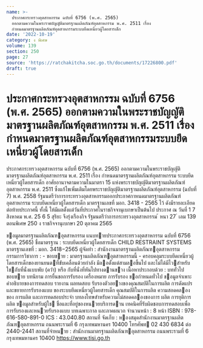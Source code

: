 ```yaml
---
name: >-
  ประกาศกระทรวงอุตสาหกรรม ฉบับที่ 6756 (พ.ศ. 2565)
  ออกตามความในพระราชบัญญัติมาตรฐานผลิตภัณฑ์อุตสาหกรรม พ.ศ. 2511 เรื่อง
  กำหนดมาตรฐานผลิตภัณฑ์อุตสาหกรรมระบบยึดเหนี่ยวผู้โดยสารเด็ก
date: '2022-10-19'
category: ง พิเศษ
volume: 139
section: 250
page: 27
source: 'https://ratchakitcha.soc.go.th/documents/17226800.pdf'
draft: true
---
```


# ประกาศกระทรวงอุตสาหกรรม ฉบับที่ 6756 (พ.ศ. 2565) ออกตามความในพระราชบัญญัติมาตรฐานผลิตภัณฑ์อุตสาหกรรม พ.ศ. 2511 เรื่อง กำหนดมาตรฐานผลิตภัณฑ์อุตสาหกรรมระบบยึดเหนี่ยวผู้โดยสารเด็ก

ประกาศกระทรวงอุตสาหกรรม ฉบับที่ 6756 (พ.ศ. 2565) ออกตามความในพระราชบัญญัติมาตรฐานผลิตภัณฑ์อุตสาหกรรม พ.ศ. 2511 เรื่อง กำหนดมาตรฐานผลิตภัณฑ์อุตสาหกรรม ระบบยึดเหนี่ยวผู้โดยสารเด็ก อาศัยอานาจตามความในมาตรา 15 แห่งพระราชบัญญัติมาตรฐานผลิตภัณฑ์อุตสาหกรรม พ.ศ. 2511 ซึ่งแก้ไขเพิ่มเติมโดยพระราชบัญญัติมาตรฐานผลิตภัณฑ์อุตสาหกรรม (ฉบับที่ 7) พ.ศ. 2558 รัฐมนตรีว่าการกระทรวงอุตสาหกรรมออกประกาศกาหนดมาตรฐานผลิตภัณฑ์อุตสาหกรรม ระบบยึดเหนี่ยวผู้โดยสารเด็ก มาตรฐานเลขที่ มอก. 3418 - 2565 ไว้ ดังมีรายละเอียด ต่อท้ายประกาศนี้ ทั้งนี้ ให้มีผลตั้งแต่วันที่ประกาศในราชกิจจานุเบกษาเป็นต้นไป ประกาศ ณ วันที่ 1 7 สิงหาคม พ.ศ. 25 6 5 สุริยะ จึงรุ่งเรืองกิจ รัฐมนตรีว่าการกระทรวงอุตสาหกรรม ้ หนา 27 ่ เลม 139 ตอนพิเศษ 250 ง ราชกิจจานุเบกษา 20 ตุลาคม 2565

ขอมูลมาตรฐานผลิตภัณฑอุตสาหกรรม แนบทายประกาศกระทรวงอุตสาหกรรม ฉบับที่ 6756 (พ.ศ. 2565) ชื่อมาตรฐาน : ระบบยึดเหนี่ยวผู้โดยสารเด็ก CHILD RESTRAINT SYSTEMS มาตรฐานเลขที่ : มอก. 3418−2565 ผู้จัดทํา : สํานักงานมาตรฐานผลิตภัณฑอุตสาหกรรม กรรมการวิชาการ : - ขอบขาย : มาตรฐานผลิตภัณฑอุตสาหกรรมนี้ - ครอบคลุมระบบยึดเหนี่ยวผู้โดยสารเด็กของยานยนตที่ขับเคลื่อนด้วยกําลัง มีลอตั้งแต่สามลอขึ้นไป และไม่ได้มีไวสําหรับใชกับที่นั่งแบบพับ (คว่ํา) หรือ กับที่นั่งที่หันไปทางดานขาง เนื้อหาประกอบด้วย : บททั่วไป ขอบขาย บทนิยาม การยื่นขอการรับรอง เครื่องหมาย การรับรอง ขอกําหนดทั่วไป ขอมูลจําเพาะ คําอธิบายของการทดสอบ รายงาน ผลทดสอบ รับรองตัวอยางของคุณสมบัติในการผลิต การดัดแปรและขยายการรับรองแบบ ของระบบยึดเหนี่ยวผู้โดยสารเด็ก คุณสมบัติในการผลิต ความสอดคลองของ การผลิต และการทดสอบประจํา บทลงโทษสําหรับความไม่สอดคลองของการ ผลิต การยุติการผลิต ขอมูลสําหรับผู้ใช ชื่อและที่อยู่ของหนวยบริการดาน เทคนิคที่รับผิดชอบการทดสอบเพื่อการรับรองและหนวยรับรองแบบ บทเฉพาะกาล และภาคผนวก จํานวนหน้า : 8 หน้า ISBN : 978-616-580-891-0 ICS : 43.040.80 สถานที่ จัดเก็บ : หองสมุดสํานักงานมาตรฐานผลิตภัณฑอุตสาหกรรม ถนนพระรามที่ 6 กรุงเทพมหานคร 10400 โทรศัพท 02 430 6834 ต่อ 2440-2441 สถานที่จําหนาย : สํานักงานมาตรฐานผลิตภัณฑอุตสาหกรรม ถนนพระรามที่ 6 กรุงเทพมหานคร 10400 https://www.tisi.go.th

